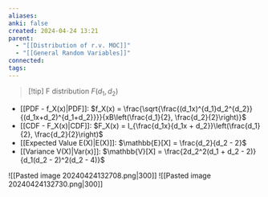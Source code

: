 ```yaml
---
aliases: 
anki: false
created: 2024-04-24 13:21
parent:
  - "[[Distribution of r.v. MOC]]"
  - "[[General Random Variables]]"
connected: 
tags: 
---
```


> [!tip] F distribution   $F(d_1, d_2)$
- [[PDF - f_X(x)|PDF]]: $f_X(x) = \frac{\sqrt{\frac{(d_1x)^{d_1}d_2^{d_2}}{(d_1x+d_2)^{d_1+d_2}}}}{xB\left(\frac{d_1}{2}, \frac{d_2}{2}\right)}$
- [[CDF - F_X(x)|CDF]]: $F_X(x) = I_{\frac{d_1x}{d_1x + d_2}}\left(\frac{d_1}{2}, \frac{d_2}{2}\right)$
- [[Expected Value E(X)|E(X)]]: $\mathbb{E}[X] = \frac{d_2}{d_2 - 2}$
- [[Variance V(X)|Var(x)]]: $\mathbb{V}[X] = \frac{2d_2^2(d_1 + d_2 - 2)}{d_1(d_2 - 2)^2(d_2 - 4)}$


![[Pasted image 20240424132708.png|300]]
![[Pasted image 20240424132730.png|300]]